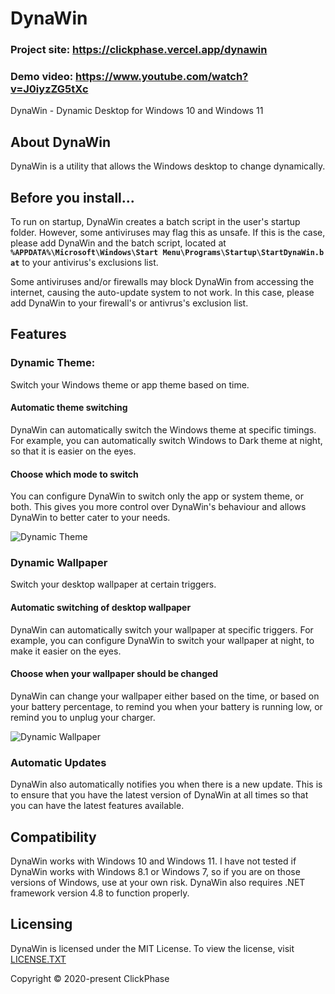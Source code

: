 # DynaWin

### Project site: https://clickphase.vercel.app/dynawin
### Demo video: https://www.youtube.com/watch?v=J0iyzZG5tXc

DynaWin - Dynamic Desktop for Windows 10 and Windows 11

## About DynaWin

DynaWin is a utility that allows the Windows desktop to change dynamically.

## Before you install...
To run on startup, DynaWin creates a batch script in the user's startup folder. However, some antiviruses may flag this as unsafe. If this is the case, please add DynaWin and the batch script, located at **<code>%APPDATA%\Microsoft\Windows\Start&nbsp;Menu\Programs\Startup\StartDynaWin.bat</code>** to your antivirus's exclusions list.
     
Some antiviruses and/or firewalls may block DynaWin from accessing the internet, causing the auto-update system to not work. In this case, please add DynaWin to your firewall's or antivrus's exclusion list.

## Features

### Dynamic Theme:
Switch your Windows theme or app theme based on time.

#### Automatic theme switching

DynaWin can automatically switch the Windows theme at specific timings. For example, you can automatically switch Windows to Dark theme at night, so that it is easier on the eyes.

#### Choose which mode to switch
You can configure DynaWin to switch only the app or system theme, or both. This gives you more control over DynaWin's behaviour and allows DynaWin to better cater to your needs.

![Dynamic Theme](https://imgur.com/Z8F3AtU.png)

### Dynamic Wallpaper
Switch your desktop wallpaper at certain triggers.

#### Automatic switching of desktop wallpaper
DynaWin can automatically switch your wallpaper at specific triggers. For example, you can configure DynaWin to switch your wallpaper at night, to make it easier on the eyes.

#### Choose when your wallpaper should be changed
DynaWin can change your wallpaper either based on the time, or based on your battery percentage, to remind you when your battery is running low, or remind you to unplug your charger.

![Dynamic Wallpaper](https://imgur.com/G82mVtr.png)

### Automatic Updates
DynaWin also automatically notifies you when there is a new update. This is to ensure that you have the latest version of DynaWin at all times so that you can have the latest features available.

## Compatibility
DynaWin works with Windows 10 and Windows 11. I have not tested if DynaWin works with Windows 8.1 or Windows 7, so if you are on those versions of Windows, use at your own risk. DynaWin also requires .NET framework version 4.8 to function properly.

## Licensing

DynaWin is licensed under the MIT License. To view the license, visit [LICENSE.TXT](https://github.com/Apollo199999999/DynaWin/blob/main/LICENSE.txt)

Copyright © 2020-present ClickPhase 
